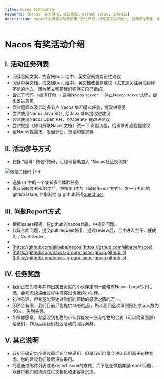 ```yaml
---
title: Nacos 有奖活动介绍
keywords: [Nacos, 有奖活动, 社区贡献, GitHub Issue, 定制礼品]
description: Nacos举办有奖活动激励用户改进产品，涉及官网文档优化、启动流程简化、集群模式测试、Java SDK及OpenAPI建议等。参与者加入微信群，通过GitHub提交Issue，前40名可获定制礼品，强调邮件列表和Issue沟通以记录分享。
---
```


# Nacos 有奖活动介绍

## I. 活动任务列表

* 阅读官网文案，找官网bug, 给中、英文官网提建设性建议
* 阅读中英文档，找文档bug, 给中、英文档改善提建议（尤其是关注英文翻译不好的地方，因为英文都是我们程序员自己撸的）
* 尝试下代码 ->编译打包 -> 启动Nacos server -> 停止Nacos server流程，提出改进意见
* 尝试配置以及启动多节点 Nacos 集群模式任务，提改进意见
* 尝试使用Nacos Java SDK, 给Java SDK提改进建议
* 尝试使用Nacos Open API，给OpenAPI提改进建议
* 尝试根据《如何贡献Nacos文档》试一下 贡献流程，给贡献者流程提建议
* 给Nacos提需求、发展计划、想法和要求等

## II. 活动参与方式

* 扫描 “超哥” 微信2微码，让超哥帮助加入 “Nacos社区交流群”
    
![微信二维码 | left](https://cdn.yuque.com/lark/0/2018/png/11189/1532004866850-5e03b901-6d76-4380-b7bf-66e227808bdc.png "")

* 选择 (I) 中的一个或者多个体验任务
* 发现问题或者BUG之后，按照(III)中的《问题Report方式》，发一个相应的 github issue, 并指派给 @ github账号[xuechaos](https://github.com/xuechaos)

## III. 问题Report方式

* 根据issues模板，在github的nacos仓库，中提交问题。
* 代码仓库问题，提交pull request修复，通过review后，合并进入主干，就成为了Contributor。
* 
* [https://github.com/alibaba/nacos](https://github.com/alibaba/nacos)
* [https://github.com/nacos-group/nacos-group.github.io](https://github.com/nacos-group/nacos-group.github.io)

## IV. 任务奖励

* 我们正在为参与并作出突出贡献的小伙伴定制一些带有Nacos Logo的小礼品，会考虑快递给过程中有突出贡献的小伙伴。
* 礼物虽轻，但希望能表达对你们的帮助的感激之情的万一。
* 因资金有限，我们目前只能提供40份礼品，所以我们这次限制报名参与人数为40人，先到先得。
* 如果你愿意，希望收到礼物的小伙伴能发一张与礼物的合影（可以隐藏面部）给我们，作为后续我们社区活动的照片素材。

## V. 其它说明

* 我们不确定每个建议最后都会被采用，但是我们尽量会说明我们基于何种考虑，您的建议我们最后没有采用。
* 尽量通过邮件列表或者report issue的方式，而不是在微信群里report问题，以便将我们的沟通过程文档化和更容易沉淀。

